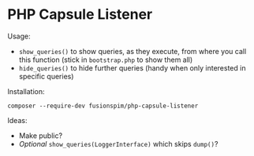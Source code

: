 # PHP Capsule Listener

Usage:

- `show_queries()` to show queries, as they execute, from where you call this function (stick in `bootstrap.php` to show them all) 
- `hide_queries()` to hide further queries (handy when only interested in specific queries)

Installation:

`composer --require-dev fusionspim/php-capsule-listener`

Ideas:

- Make public?
- *Optional* `show_queries(LoggerInterface)` which skips `dump()`?
